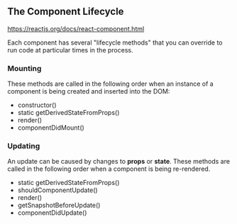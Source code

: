 
## The Component Lifecycle

https://reactjs.org/docs/react-component.html

Each component has several "lifecycle methods" that you can override to run code at particular times in the process.


### Mounting

These methods are called in the following order when an instance of a component is being created and inserted into the DOM:

* constructor()
* static getDerivedStateFromProps()
* render()
* componentDidMount()

### Updating

An update can be caused by changes to **props** or **state**. These methods are called in the following order when a component is being re-rendered.

* static getDerivedStateFromProps()
* shouldComponentUpdate()
* render()
* getSnapshotBeforeUpdate()
* componentDidUpdate()